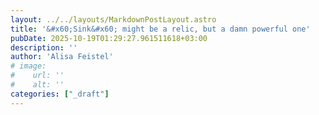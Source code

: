 ```yaml
---
layout: ../../layouts/MarkdownPostLayout.astro
title: '&#x60;Sink&#x60; might be a relic, but a damn powerful one'
pubDate: 2025-10-19T01:29:27.961511618+03:00
description: ''
author: 'Alisa Feistel'
# image:
#    url: ''
#    alt: ''
categories: ["_draft"]
---
```

